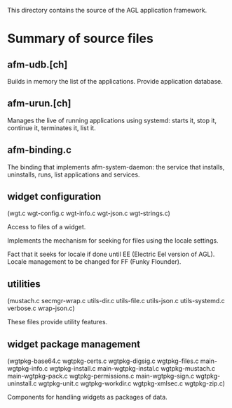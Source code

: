This directory contains the source of the AGL application framework.


Summary of source files
=======================

afm-udb.[ch]
-----------

Builds in memory the list of the applications.
Provide application database.

afm-urun.[ch]
------------

Manages the live of running applications using systemd:
starts it, stop it, continue it, terminates it, list it.

afm-binding.c
-------------

The binding that implements afm-system-daemon: the service
that installs, uninstalls, runs, list applications and services.

widget configuration
--------------------
(wgt.c wgt-config.c wgt-info.c wgt-json.c wgt-strings.c)

Access to files of a widget.

Implements the mechanism for seeking for files using the locale settings.

Fact that it seeks for locale if done until EE (Electric Eel version of AGL).
Locale management to be changed for FF (Funky Flounder).

utilities
---------
(mustach.c secmgr-wrap.c utils-dir.c utils-file.c utils-json.c utils-systemd.c verbose.c wrap-json.c)

These files provide utility features.

widget package management
-------------------------
(wgtpkg-base64.c
wgtpkg-certs.c
wgtpkg-digsig.c
wgtpkg-files.c
main-wgtpkg-info.c
wgtpkg-install.c
main-wgtpkg-instal.c
wgtpkg-mustach.c
main-wgtpkg-pack.c
wgtpkg-permissions.c
main-wgtpkg-sign.c
wgtpkg-uninstall.c
wgtpkg-unit.c
wgtpkg-workdir.c
wgtpkg-xmlsec.c
wgtpkg-zip.c)

Components for handling widgets as packages of data.
